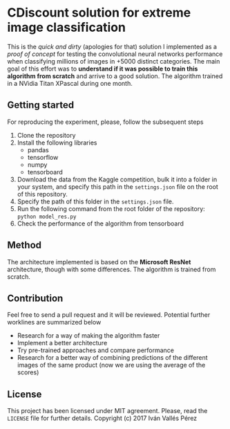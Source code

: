 # CDiscount solution for extreme image classification
This is the *quick and dirty* (apologies for that) solution I implemented as a *proof of concept* for testing the convolutional neural networks performance when classifying millions of images in +5000 distinct categories. The main goal of this effort was to **understand if it was possible to train this algorithm from scratch** and arrive to a good solution. The algorithm trained in a NVidia Titan XPascal during one month.

## Getting started
For reproducing the experiment, please, follow the subsequent steps
1) Clone the repository
2) Install the following libraries
    - pandas
    - tensorflow
    - numpy
    - tensorboard
3) Download the data from the Kaggle competition, bulk it into a folder in your system, and specify this path in the `settings.json` file on the root of this repository.
4) Specify the path of this folder in the `settings.json` file.
5) Run the following command from the root folder of the repository: `python model_res.py`
6) Check the performance of the algorithm from tensorboard

## Method
The architecture implemented is based on the **Microsoft ResNet** architecture, though with some differences. The algorithm is trained from scratch.

## Contribution
Feel free to send a pull request and it will be reviewed. Potential further worklines are summarized below
- Research for a way of making the algorithm faster
- Implement a better architecture
- Try pre-trained approaches and compare performance
- Research for a better way of combining predictions of the different images of the same product (now we are using the average of the scores)

## License
This project has been licensed under MIT agreement. Please, read the `LICENSE` file for further details. Copyright (c) 2017 Iván Vallés Pérez
